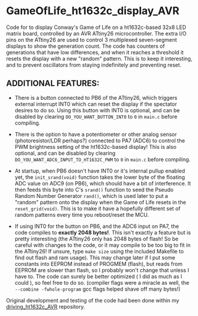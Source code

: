 GameOfLife_ht1632c_display_AVR
===============================


Code for to display Conway's Game of Life on a ht1632c-based 32x8 LED matrix board, controlled by an AVR ATtiny26 microcontroller. The extra I/O pins on the ATtiny26 are used to control 3 multiplexed seven-segment displays to show the generation count. The code has counters of generations that have low differences, and when it reaches a threshold it resets the display with a new "random" pattern. This is to keep it interesting, and to prevent oscillators from staying indefinitely and preventing reset. 

ADDITIONAL FEATURES:
---------------------

  * There is a button connected to PB6 of the ATtiny26, which triggers external interrupt INT0 which can reset the display if the spectator desires to do so. Using this button with INT0 is optional, and can be disabled by clearing `DO_YOU_WANT_BUTTON_INT0` to `0` in `main.c` before compiling.

  * There is the option to have a potentiometer or other analog sensor (photoresistor/LDR perhaps?) connected to PA7 (ADC6) to control the PWM brightness setting of the ht1632c-based display! This is also optional, and can be disabled by clearing `DO_YOU_WANT_ADC6_INPUT_TO_HT1632C_PWM` to `0` in `main.c` before compiling.

  * At startup, when PB6 doesn't have INT0 or it's internal pullup enabled yet, the `init_srand(void)` function takes the lower byte of the floating ADC value on ADC9 (on PB6), which should have a bit of interference. It then feeds this byte into C's `srand()` function to seed the Pseudo Random Number Generator `rand()`, which is used later to put a "random" pattern onto the display when the Game of Life resets in the `reset_grid(void)`. This is to make it have a hopefully different set of random patterns every time you reboot/reset the MCU.
    
  * If using INT0 for the button on PB6, and the ADC6 input on PA7, the code compiles to **exactly 2048 bytes!**. This isn't exactly a feature but is pretty interesting (the ATtiny26 only has 2048 bytes of flash! So be careful with changes to the code, or it may compile to be too big to fit in the ATtiny26! If unsure, type `make size` using the included Makefile to find out flash and ram usage). This may change later if I put some constants into EEPROM instead of PROGMEM (flash), but reads from EEPROM are slower than flash, so I probably won't change that unless I have to. The code can surely be better optimized ( I did as much as I could ), so feel free to do so. (compiler flags were a miracle as well, the `--combine -fwhole-program` gcc flags helped shave off many bytes!)

Original development and testing of the code had been done within my [driving_ht1632c_AVR](https://github.com/emdarcher/driving_ht1632c_AVR) repository.
